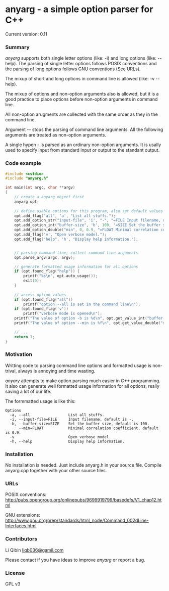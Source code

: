 anyarg - a simple option parser for C++ 
=======================================

Current version: 0.11

### Summary
*anyarg* supports both single letter options (like: -i) and long options (like: --help). The parsing of single letter options follows POSIX conventions and the parsing of long options follows GNU conventions (See URLs).

The mixup of short and long options in command line is allowed (like: -v --help).

The mixup of options and non-option arguments also is allowed, but it is a good practice to place options before non-option arguments in command line.

All non-option arugments are collected with the same order as they in the command line.

Argument -- stops the parsing of command line arguments. All the following arguments are treated as non-option arguments.

A single hypen - is parsed as an ordinary non-option arguments. It is usally used to specify input from standard input or output to the standant output. 


### Code example
```c++
#include <cstdio>
#include "anyarg.h"

int main(int argc, char **argv)
{
	// create a anyarg object first
	anyarg opt;
	
	// define usable options for this program, also set default values
	opt.add_flag("all", 'a', "List all stuffs.");
	opt.add_option_str("input-file", 'i', "-", "=FILE Input filename, default is -.");
	opt.add_option_int("buffer-size", 'b', 100, "=SIZE Set the buffer size, default is 100.");
	opt.add_option_double("min", 0, 0.9, "=FLOAT Minimal correlation coefficient, default is 0.9.");
	opt.add_flag('v', "Open verbose model.");
	opt.add_flag("help", 'h', "Display help information.");


	// parsing command line, collect command line arguments
	opt.parse_argv(argc, argv);

	// generate formatted usage information for all options
	if (opt.found_flag("help")) {
		printf("%s\n", opt.auto_usage());
		exit(0);
	}
	
	// access option values
	if (opt.found_flag("all"))
		printf("option --all is set in the command line\n");
	if (opt.found_flag('v'))
		printf("verbose mode is opened\n");
	printf("The value of option -b is %d\n", opt.get_value_int("buffer-size"));
	printf("The value of option --min is %f\n", opt.get_value_double("min"));

	// ...
	return 1;
}
```


### Motivation
Writting code to parsing command line options and formatted usage is non-trival, always is annoying and time wasting. 

*anyary* attempts to make option parsing much easier in C++ programming. It also can generate well formatted usage information for all options, really saving a lot of our life.

The formmatted usage is like this:
```
Options
  -a, --all                 List all stuffs.
  -i, --input-file=FILE     Input filename, default is -.
  -b, --buffer-size=SIZE    Set the buffer size, default is 100.
      --min=FLOAT           Minimal correlation coefficient, default is 0.9.
  -v                        Open verbose model.
  -h, --help                Display help information.
```

### Installation

No installation is needed. Just include anyarg.h in your source file. Compile anyarg.cpp together with your other source files.

### URLs
POSIX conventions:
http://pubs.opengroup.org/onlinepubs/9699919799/basedefs/V1_chap12.html

GNU extensions:
http://www.gnu.org/prep/standards/html_node/Command_002dLine-Interfaces.html


### Contributors
Li Qibin liqb036@gamil.com

Please contact if you have ideas to improve *anyarg* or report a bug.


### License
GPL v3
